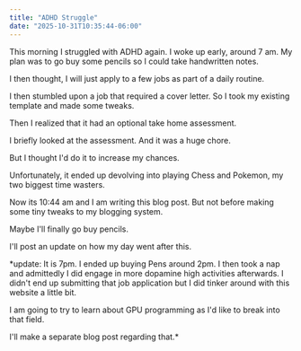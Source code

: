 ```yaml
---
title: "ADHD Struggle"
date: "2025-10-31T10:35:44-06:00"
---
```


This morning I struggled with ADHD again. I woke up early, around 7 am. My plan was to go buy some pencils so I could take handwritten notes. 

I then thought, I will just apply to a few jobs as part of a daily routine. 

I then stumbled upon a job that required a cover letter. So I took my existing template and made some tweaks. 

Then I realized that it had an optional take home assessment. 

I briefly looked at the assessment. And it was a huge chore. 

But I thought I'd do it to increase my chances. 

Unfortunately, it ended up devolving into playing Chess and Pokemon, my two biggest time wasters.

Now its 10:44 am and I am writing this blog post. But not before making some tiny tweaks to my blogging system. 

Maybe I'll finally go buy pencils. 

I'll post an update on how my day went after this. 

*update: It is 7pm. I ended up buying Pens around 2pm. I then took a nap and admittedly I did engage in more dopamine high activities afterwards. I didn't end up submitting that job application but I did tinker around with this website a little bit. 

I am going to try to learn about GPU programming as I'd like to break into that field. 

I'll make a separate blog post regarding that.*